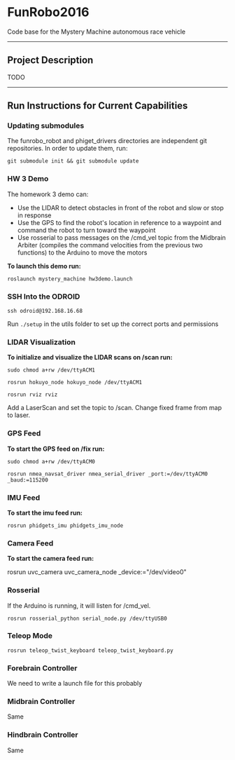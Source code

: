 # FunRobo2016
Code base for the Mystery Machine autonomous race vehicle

---

## Project Description
TODO

---

## Run Instructions for Current Capabilities
### Updating submodules

The funrobo_robot and phiget_drivers directories are independent git repositories. In order to update them, run:

`git submodule init && git submodule update`

### HW 3 Demo

The homework 3 demo can:

* Use the LIDAR to detect obstacles in front of the robot and slow or stop in response
* Use the GPS to find the robot's location in reference to a waypoint and command the robot to turn toward the waypoint
* Use rosserial to pass messages on the /cmd_vel topic from the Midbrain Arbiter (compiles the command velocities from the previous two functions) to the Arduino to move the motors

**To launch this demo run:**

`roslaunch mystery_machine hw3demo.launch`

### SSH Into the ODROID

`ssh odroid@192.168.16.68`

Run `./setup` in the utils folder to set up the correct ports and permissions

### LIDAR Visualization

**To initialize and visualize the LIDAR scans on /scan run:**

`sudo chmod a+rw /dev/ttyACM1`

`rosrun hokuyo_node hokuyo_node /dev/ttyACM1`

`rosrun rviz rviz`

Add a LaserScan and set the topic to /scan.  Change fixed frame from map to laser.

### GPS Feed

**To start the GPS feed on /fix run:**

`sudo chmod a+rw /dev/ttyACM0`

`rosrun nmea_navsat_driver nmea_serial_driver _port:=/dev/ttyACM0 _baud:=115200`

### IMU Feed

**To start the imu feed run:**

`rosrun phidgets_imu phidgets_imu_node`

### Camera Feed

**To start the camera feed run:**

rosrun uvc_camera uvc_camera_node _device:="/dev/video0"

### Rosserial

If the Arduino is running, it will listen for /cmd_vel.

`rosrun rosserial_python serial_node.py /dev/ttyUSB0`

### Teleop Mode

`rosrun teleop_twist_keyboard teleop_twist_keyboard.py`

### Forebrain Controller
We need to write a launch file for this probably

### Midbrain Controller
Same

### Hindbrain Controller
Same